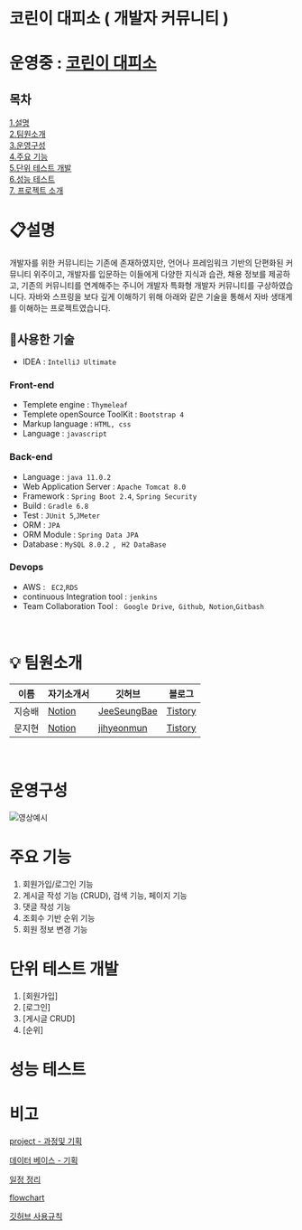 # 코린이 대피소 ( 개발자 커뮤니티 )

# 운영중 : [코린이 대피소](http://13.209.116.217:8080/main)

## 목차

[1.설명](#설명)<br>
[2.팀원소개](#팀원소개)<br>
[3.운영구성](#운영구성)<br>
[4.주요 기능](#주요-기능)<br>
[5.단위 테스트 개발](#단위-테스트-개발)<br>
[6.성능 테스트](#성능-테스트)<br>
[7. 프로젝트 소개](#프로젝트-소개)<br>

# 📋설명
개발자를 위한 커뮤니티는 기존에 존재하였지만, 언어나 프레임워크 기반의 단편화된 커뮤니티 위주이고, 개발자를 입문하는 이들에게 다양한 지식과 습관, 채용 정보를 제공하고, 기존의 커뮤니티를 연계해주는 주니어 개발자 특화형 개발자 커뮤니티를 구상하였습니다.
자바와 스프링을 보다 깊게 이해하기 위해 아래와 같은 기술을 통해서 자바 생태계를 이해하는 프로젝트였습니다.  

## 🔨사용한 기술 
- IDEA : ```IntelliJ Ultimate```
### Front-end
- Templete engine : ```Thymeleaf``` 
- Templete openSource ToolKit : ```Bootstrap 4 ```
- Markup language : ``` HTML, css ```
- Language : ``` javascript ```
### Back-end
- Language : ``` java 11.0.2 ```
- Web Application Server : ```Apache Tomcat 8.0```
- Framework : ```Spring Boot 2.4```,
 ```Spring Security```
- Build : ```Gradle 6.8 ```
- Test : ```JUnit 5```,```JMeter```
- ORM : ``` JPA ```
- ORM Module : ```Spring Data JPA```
- Database : ```MySQL 8.0.2 ```, ``` H2 DataBase```
### Devops
- AWS : ``` EC2```,``` RDS ```
- continuous Integration tool : ``` jenkins ```
- Team Collaboration Tool : ``` Google Drive```,``` Github```,``` Notion```,``` Gitbash ```

<br>

# 💡 팀원소개

|이름|자기소개서|깃허브|블로그|
|---|---|---|---|
|지승배|[Notion](#) | [JeeSeungBae](#https://github.com/jeeseungbae) | [Tistory](#https://jsb-diary0011.tistory.com/)
|문지현|[Notion](#) | [jihyeonmun](#https://github.com/jihyeonmun) | [Tistory](#https://startupdevelopers.tistory.com/)
<br>

# 운영구성
![영상예시](./video/코린이대피소.gif)

# 주요 기능
1. 회원가입/로그인 기능
2. 게시글 작성 기능 (CRUD), 검색 기능, 페이지 기능
3. 댓글 작성 기능
4. 조회수 기반 순위 기능
5. 회원 정보 변경 기능


# 단위 테스트 개발

1. [회원가입]
2. [로그인]
3. [게시글 CRUD]
4. [순위]

# 성능 테스트




# 비고

[project - 과정및 기획](https://docs.google.com/presentation/d/1-auToEYtCUQvuk4Y1xfhFQQelqMFU-XGl0jmS-KDumw/edit?usp=sharing)

[ 데이터 베이스 - 기획 ](https://docs.google.com/spreadsheets/d/1rxwd22JbqlsI1Sy3MDnE35C8PwzDOdbRKNOmSWYknpI/edit?usp=sharing)

[ 일정 정리 ](https://github.com/playdata-finalproject/teamproject_final/projects/1)

[ flowchart ](https://drive.google.com/file/d/1KmVB_o5DyXCoHjznPO4_RHqA8KOQxj0N/view?usp=sharing)

<a href = "./팀워크 규칙/readme.md"> 깃허브 사용규칙 </a>
